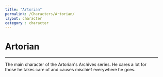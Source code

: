 ```yaml
---
title: "Artorian"
permalink: /Characters/Artorian/
layout: character
category : character
---
```

# Artorian
---
The main character of the Artorian's Archives series. He cares a lot for those he takes care of and causes mischief everywhere he goes.